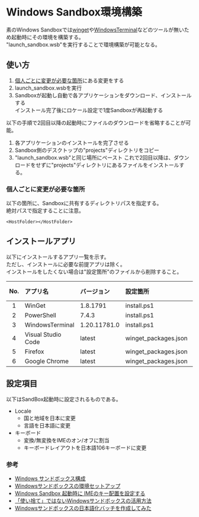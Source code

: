# Windows Sandbox環境構築
素のWindows Sandboxでは[winget](https://github.com/microsoft/winget-cli)や[WindowsTerminal](https://github.com/microsoft/terminal)などのツールが無いため起動時にその環境を構築する。\
"launch_sandbox.wsb"を実行することで環境構築が可能となる。

## 使い方
1. [個人ごとに変更が必要な箇所](#個人ごとに変更が必要な箇所)にある変更をする
1. launch_sandbox.wsbを実行
1. Sandboxが起動し自動で各アプリケーションをダウンロード、インストールする\
   インストール完了後にロケール設定で1度Sandboxが再起動する

以下の手順で2回目以降の起動時にファイルのダウンロードを省略することが可能。
1. 各アプリケーションのインストールを完了させる
1. Sandbox側のデスクトップの"projects"ディレクトリをコピー
1. "launch_sandbox.wsb"と同じ場所にペースト
これで2回目以降は、ダウンロードをせずに"projects"ディレクトリにあるファイルをインストールする。

### 個人ごとに変更が必要な箇所
以下の箇所に、Sandboxに共有するディレクトリパスを指定する。\
絶対パスで指定することに注意。
```
<HostFolder></HostFolder>
```

## インストールアプリ
以下にインストールするアプリ一覧を示す。\
ただし、インストールに必要な前提アプリは除く。\
インストールをしたくない場合は"設定箇所"のファイルから削除すること。

|  No.  |      アプリ名      |  バージョン  |       設定箇所       | WinGet使用 |
| :---: | :----------------- | :----------- | :------------------- | :--------: |
|   1   | WinGet             | 1.8.1791     | install.ps1          |     No     |
|   2   | PowerShell         | 7.4.3        | install.ps1          |     No     |
|   3   | WindowsTerminal    | 1.20.11781.0 | install.ps1          |     No     |
|   4   | Visual Studio Code | latest       | winget_packages.json |    Yes     |
|   5   | Firefox            | latest       | winget_packages.json |    Yes     |
|   6   | Google Chrome      | latest       | winget_packages.json |    Yes     |

## 設定項目
以下はSandBox起動時に設定されるものである。
- Locale
  - 国と地域を日本に変更
  - 言語を日本語に変更
- キーボード
  - 変換/無変換をIMEのオン/オフに割当
  - キーボードレイアウトを日本語106キーボードに変更

### 参考
- [Windows サンドボックス構成](https://learn.microsoft.com/ja-jp/windows/security/application-security/application-isolation/windows-sandbox/windows-sandbox-configure-using-wsb-file)
- [Windowsサンドボックスの環境セットアップ](https://zenn.dev/mebiusbox/articles/a27432ce984382)
- [Windows Sandbox 起動時に IMEのキー配置を設定する](https://qiita.com/shigeokamoto/items/d822f04acf4fe16c94e2)
- [「使い捨て」ではないWindowsサンドボックスの活用方法](https://zenn.dev/gomita/articles/fb37e86afcc84d)
- [Windowsサンドボックスの日本語化バッチを作成してみた](https://www.osadasoft.com/windows%E3%82%B5%E3%83%B3%E3%83%89%E3%83%9C%E3%83%83%E3%82%AF%E3%82%B9%E3%81%AE%E6%97%A5%E6%9C%AC%E8%AA%9E%E5%8C%96%E3%83%90%E3%83%83%E3%83%81/)
